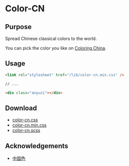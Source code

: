 # Color-CN

## Purpose

Spread Chinese classical colors to the world.

You can pick the color you like on [Coloring China](https://se.joway.io/).

## Usage

```html
<link rel="stylesheet" href="/lib/color-cn.min.css" />

// ...

<div class="anyuzi"></div>
```

## Download

- [color-cn.css](https://se.joway.io/lib/color-cn.css)
- [color-cn.min.css](https://se.joway.io/lib/color-cn.min.css)
- [color-cn.scss](https://se.joway.io/lib/color-cn.scss)

## Acknowledgements

- [中国色](http://zhongguose.com/)
